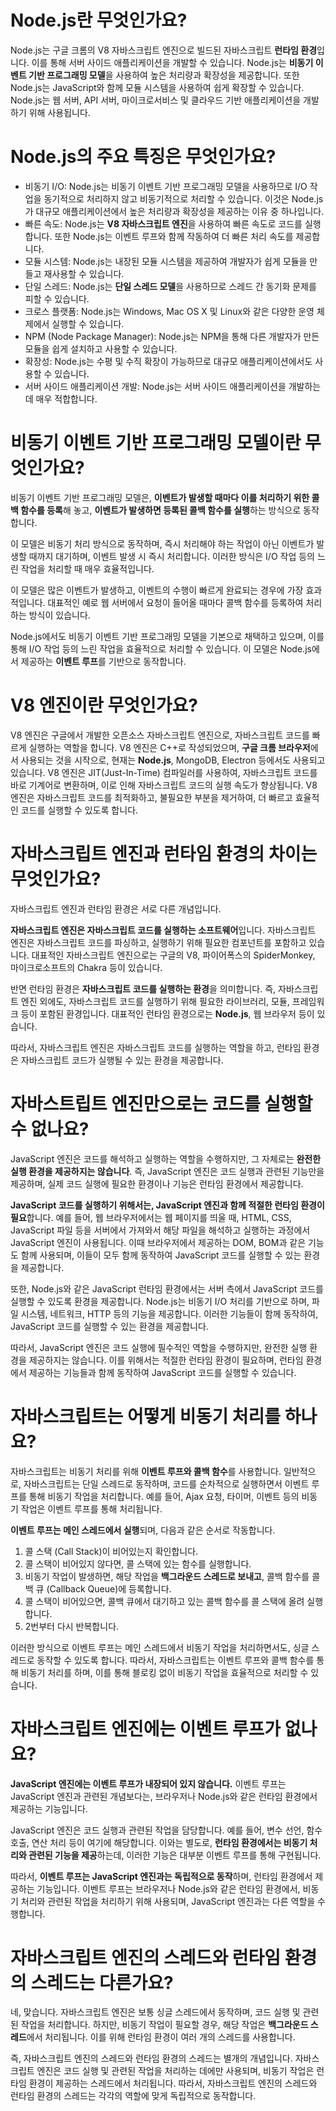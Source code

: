 # Node.js란 무엇인가요?

Node.js는 구글 크롬의 V8 자바스크립트 엔진으로 빌드된 자바스크립트 **런타임 환경**입니다. 이를 통해 서버 사이드 애플리케이션을 개발할 수 있습니다. Node.js는 **비동기 이벤트 기반 프로그래밍
모델**을 사용하여
높은 처리량과 확장성을 제공합니다. 또한 Node.js는 JavaScript와 함께 모듈 시스템을 사용하여 쉽게 확장할 수 있습니다. Node.js는 웹 서버, API 서버, 마이크로서비스 및 클라우드 기반
애플리케이션을 개발하기 위해 사용됩니다.

# Node.js의 주요 특징은 무엇인가요?

* 비동기 I/O: Node.js는 비동기 이벤트 기반 프로그래밍 모델을 사용하므로 I/O 작업을 동기적으로 처리하지 않고 비동기적으로 처리할 수 있습니다. 이것은 Node.js가 대규모 애플리케이션에서 높은
  처리량과
  확장성을 제공하는 이유 중 하나입니다.
* 빠른 속도: Node.js는 **V8 자바스크립트 엔진**을 사용하여 빠른 속도로 코드를 실행합니다. 또한 Node.js는 이벤트 루프와 함께 작동하여 더 빠른 처리 속도를 제공합니다.
* 모듈 시스템: Node.js는 내장된 모듈 시스템을 제공하여 개발자가 쉽게 모듈을 만들고 재사용할 수 있습니다.
* 단일 스레드: Node.js는 **단일 스레드 모델**을 사용하므로 스레드 간 동기화 문제를 피할 수 있습니다.
* 크로스 플랫폼: Node.js는 Windows, Mac OS X 및 Linux와 같은 다양한 운영 체제에서 실행할 수 있습니다.
* NPM (Node Package Manager): Node.js는 NPM을 통해 다른 개발자가 만든 모듈을 쉽게 설치하고 사용할 수 있습니다.
* 확장성: Node.js는 수평 및 수직 확장이 가능하므로 대규모 애플리케이션에서도 사용할 수 있습니다.
* 서버 사이드 애플리케이션 개발: Node.js는 서버 사이드 애플리케이션을 개발하는 데 매우 적합합니다.

# 비동기 이벤트 기반 프로그래밍 모델이란 무엇인가요?

비동기 이벤트 기반 프로그래밍 모델은, **이벤트가 발생할 때마다 이를 처리하기 위한 콜백 함수를 등록**해 놓고, **이벤트가 발생하면 등록된 콜백 함수를 실행**하는 방식으로 동작합니다.

이 모델은 비동기 처리 방식으로 동작하며, 즉시 처리해야 하는 작업이 아닌 이벤트가 발생할 때까지 대기하며, 이벤트 발생 시 즉시 처리합니다. 이러한 방식은 I/O 작업 등의 느린 작업을 처리할 때 매우
효율적입니다.

이 모델은 많은 이벤트가 발생하고, 이벤트의 수행이 빠르게 완료되는 경우에 가장 효과적입니다. 대표적인 예로 웹 서버에서 요청이 들어올 때마다 콜백 함수를 등록하여 처리하는 방식이 있습니다.

Node.js에서도 비동기 이벤트 기반 프로그래밍 모델을 기본으로 채택하고 있으며, 이를 통해 I/O 작업 등의 느린 작업을 효율적으로 처리할 수 있습니다. 이 모델은 Node.js에서 제공하는 **이벤트 루프**를
기반으로 동작합니다.

# V8 엔진이란 무엇인가요?

V8 엔진은 구글에서 개발한 오픈소스 자바스크립트 엔진으로, 자바스크립트 코드를 빠르게 실행하는 역할을 합니다. V8 엔진은 C++로 작성되었으며, **구글 크롬 브라우저**에서 사용되는 것을 시작으로, 현재는
**Node.js**, MongoDB, Electron 등에서도 사용되고 있습니다. V8 엔진은 JIT(Just-In-Time) 컴파일러를 사용하여, 자바스크립트 코드를 바로 기계어로 변환하며, 이로 인해
자바스크립트
코드의 실행 속도가 향상됩니다. V8 엔진은 자바스크립트 코드를 최적화하고, 불필요한 부분을 제거하여, 더 빠르고 효율적인 코드를 실행할 수 있도록 합니다.

# 자바스크립트 엔진과 런타임 환경의 차이는 무엇인가요?

자바스크립트 엔진과 런타임 환경은 서로 다른 개념입니다.

**자바스크립트 엔진은 자바스크립트 코드를 실행하는 소프트웨어**입니다. 자바스크립트 엔진은 자바스크립트 코드를 파싱하고, 실행하기 위해 필요한 컴포넌트를 포함하고 있습니다. 대표적인 자바스크립트 엔진으로는 구글의 V8,
파이어폭스의 SpiderMonkey, 마이크로소프트의 Chakra 등이 있습니다.

반면 런타임 환경은 **자바스크립트 코드를 실행하는 환경**을 의미합니다. 즉, 자바스크립트 엔진 외에도, 자바스크립트 코드를 실행하기 위해 필요한 라이브러리, 모듈, 프레임워크 등이 포함된 환경입니다. 대표적인 런타임
환경으로는 **Node.js**, 웹 브라우저 등이 있습니다.

따라서, 자바스크립트 엔진은 자바스크립트 코드를 실행하는 역할을 하고, 런타임 환경은 자바스크립트 코드가 실행될 수 있는 환경을 제공합니다.

# 자바스트립트 엔진만으로는 코드를 실행할 수 없나요?

JavaScript 엔진은 코드를 해석하고 실행하는 역할을 수행하지만, 그 자체로는 **완전한 실행 환경을 제공하지는 않습니다**. 즉, JavaScript 엔진은 코드 실행과 관련된 기능만을 제공하며, 실제 코드 실행에
필요한 환경이나 기능은 런타임 환경에서 제공합니다.

**JavaScript 코드를 실행하기 위해서는, JavaScript 엔진과 함께 적절한 런타임 환경이 필요**합니다. 예를 들어, 웹 브라우저에서는 웹 페이지를 띄울 때, HTML, CSS, JavaScript 파일 등을
서버에서 가져와서 해당 파일을 해석하고 실행하는 과정에서 JavaScript 엔진이 사용됩니다. 이때 브라우저에서 제공하는 DOM, BOM과 같은 기능도 함께 사용되며, 이들이 모두 함께 동작하여 JavaScript
코드를 실행할 수 있는 환경을 제공합니다.

또한, Node.js와 같은 JavaScript 런타임 환경에서는 서버 측에서 JavaScript 코드를 실행할 수 있도록 환경을 제공합니다. Node.js는 비동기 I/O 처리를 기반으로 하며, 파일 시스템,
네트워크, HTTP 등의 기능을 제공합니다. 이러한 기능들이 함께 동작하여, JavaScript 코드를 실행할 수 있는 환경을 제공합니다.

따라서, JavaScript 엔진은 코드 실행에 필수적인 역할을 수행하지만, 완전한 실행 환경을 제공하지는 않습니다. 이를 위해서는 적절한 런타임 환경이 필요하며, 런타임 환경에서 제공하는 기능들과 함께 동작하여
JavaScript 코드를 실행할 수 있습니다.

# 자바스크립트는 어떻게 비동기 처리를 하나요?

자바스크립트는 비동기 처리를 위해 **이벤트 루프와 콜백 함수**를 사용합니다. 일반적으로, 자바스크립트는 단일 스레드로 동작하며, 코드를 순차적으로 실행하면서 이벤트 루프를 통해 비동기 작업을 처리합니다. 예를 들어,
Ajax 요청, 타이머, 이벤트 등의 비동기 작업은 이벤트 루프를 통해 처리됩니다.

**이벤트 루프는 메인 스레드에서 실행**되며, 다음과 같은 순서로 작동합니다.

1. 콜 스택 (Call Stack)이 비어있는지 확인합니다.
2. 콜 스택이 비어있지 않다면, 콜 스택에 있는 함수를 실행합니다.
3. 비동기 작업이 발생하면, 해당 작업을 **백그라운드 스레드로 보내고**, 콜백 함수를 콜백 큐 (Callback Queue)에 등록합니다.
4. 콜 스택이 비어있으면, 콜백 큐에서 대기하고 있는 콜백 함수를 콜 스택에 올려 실행합니다.
5. 2번부터 다시 반복합니다.

이러한 방식으로 이벤트 루프는 메인 스레드에서 비동기 작업을 처리하면서도, 싱글 스레드로 동작할 수 있도록 합니다. 따라서, 자바스크립트는 이벤트 루프와 콜백 함수를 통해 비동기 처리를 하며, 이를 통해 블로킹 없이
비동기 작업을 효율적으로 처리할 수 있습니다.

# 자바스크립트 엔진에는 이벤트 루프가 없나요?

**JavaScript 엔진에는 이벤트 루프가 내장되어 있지 않습니다.** 이벤트 루프는 JavaScript 엔진과 관련된 개념보다는, 브라우저나 Node.js와 같은 런타임 환경에서 제공하는 기능입니다.

JavaScript 엔진은 코드 실행과 관련된 작업을 담당합니다. 예를 들어, 변수 선언, 함수 호출, 연산 처리 등이 여기에 해당합니다. 이와는 별도로, **런타임 환경에서는 비동기 처리와 관련된 기능을 제공**하는데,
이러한 기능은 대부분 이벤트 루프를 통해 구현됩니다.

따라서, **이벤트 루프는 JavaScript 엔진과는 독립적으로 동작**하며, 런타임 환경에서 제공하는 기능입니다. 이벤트 루프는 브라우저나 Node.js와 같은 런타임 환경에서, 비동기 처리와 관련된 작업을 처리하기
위해 사용되며, JavaScript 엔진과는 다른 역할을 수행합니다.

# 자바스크립트 엔진의 스레드와 런타임 환경의 스레드는 다른가요?

네, 맞습니다. 자바스크립트 엔진은 보통 싱글 스레드에서 동작하며, 코드 실행 및 관련된 작업을 처리합니다. 하지만, 비동기 작업이 필요할 경우, 해당 작업은 **백그라운드 스레드**에서 처리됩니다. 이를 위해 런타임
환경이 여러 개의 스레드를 사용합니다.

즉, 자바스크립트 엔진의 스레드와 런타임 환경의 스레드는 별개의 개념입니다. 자바스크립트 엔진은 코드 실행 및 관련된 작업을 처리하는 데에만 사용되며, 비동기 작업은 런타임 환경이 제공하는 스레드에서 처리됩니다.
따라서, 자바스크립트 엔진의 스레드와 런타임 환경의 스레드는 각각의 역할에 맞게 독립적으로 동작합니다.